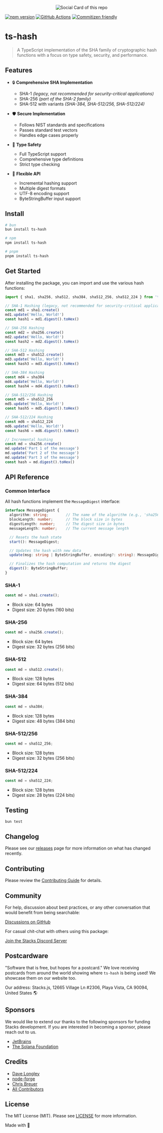 <p align="center"><img src="../../.github/art/cover.jpg" alt="Social Card of this repo"></p>

[![npm version][npm-version-src]][npm-version-href]
[![GitHub Actions][github-actions-src]][github-actions-href]
[![Commitizen friendly](https://img.shields.io/badge/commitizen-friendly-brightgreen.svg)](http://commitizen.github.io/cz-cli/)
<!-- [![npm downloads][npm-downloads-src]][npm-downloads-href] -->
<!-- [![Codecov][codecov-src]][codecov-href] -->

# ts-hash

> A TypeScript implementation of the SHA family of cryptographic hash functions with a focus on type safety, security, and performance.

## Features

- 🔒 **Comprehensive SHA Implementation**
  - SHA-1 _(legacy, not recommended for security-critical applications)_
  - SHA-256 _(part of the SHA-2 family)_
  - SHA-512 with variants _(SHA-384, SHA-512/256, SHA-512/224)_

- 🛡️ **Secure Implementation**
  - Follows NIST standards and specifications
  - Passes standard test vectors
  - Handles edge cases properly

- 🎯 **Type Safety**
  - Full TypeScript support
  - Comprehensive type definitions
  - Strict type checking

- 🧰 **Flexible API**
  - Incremental hashing support
  - Multiple digest formats
  - UTF-8 encoding support
  - ByteStringBuffer input support

## Install

```bash
# bun
bun install ts-hash

# npm
npm install ts-hash

# pnpm
pnpm install ts-hash
```

## Get Started

After installing the package, you can import and use the various hash functions:

```ts
import { sha1, sha256, sha512, sha384, sha512_256, sha512_224 } from 'ts-hash'

// SHA-1 Hashing (legacy, not recommended for security-critical applications)
const md1 = sha1.create()
md1.update('Hello, World!')
const hash1 = md1.digest().toHex()

// SHA-256 Hashing
const md2 = sha256.create()
md2.update('Hello, World!')
const hash2 = md2.digest().toHex()

// SHA-512 Hashing
const md3 = sha512.create()
md3.update('Hello, World!')
const hash3 = md3.digest().toHex()

// SHA-384 Hashing
const md4 = sha384
md4.update('Hello, World!')
const hash4 = md4.digest().toHex()

// SHA-512/256 Hashing
const md5 = sha512_256
md5.update('Hello, World!')
const hash5 = md5.digest().toHex()

// SHA-512/224 Hashing
const md6 = sha512_224
md6.update('Hello, World!')
const hash6 = md6.digest().toHex()

// Incremental hashing
const md = sha256.create()
md.update('Part 1 of the message')
md.update('Part 2 of the message')
md.update('Part 3 of the message')
const hash = md.digest().toHex()
```

## API Reference

### Common Interface

All hash functions implement the `MessageDigest` interface:

```ts
interface MessageDigest {
  algorithm: string;        // The name of the algorithm (e.g., 'sha256')
  blockLength: number;      // The block size in bytes
  digestLength: number;     // The digest size in bytes
  messageLength: number;    // The current message length

  // Resets the hash state
  start(): MessageDigest;

  // Updates the hash with new data
  update(msg: string | ByteStringBuffer, encoding?: string): MessageDigest;

  // Finalizes the hash computation and returns the digest
  digest(): ByteStringBuffer;
}
```

### SHA-1

```ts
const md = sha1.create();
```

- Block size: 64 bytes
- Digest size: 20 bytes (160 bits)

### SHA-256

```ts
const md = sha256.create();
```

- Block size: 64 bytes
- Digest size: 32 bytes (256 bits)

### SHA-512

```ts
const md = sha512.create();
```

- Block size: 128 bytes
- Digest size: 64 bytes (512 bits)

### SHA-384

```ts
const md = sha384;
```

- Block size: 128 bytes
- Digest size: 48 bytes (384 bits)

### SHA-512/256

```ts
const md = sha512_256;
```

- Block size: 128 bytes
- Digest size: 32 bytes (256 bits)

### SHA-512/224

```ts
const md = sha512_224;
```

- Block size: 128 bytes
- Digest size: 28 bytes (224 bits)

## Testing

```bash
bun test
```

## Changelog

Please see our [releases](https://github.com/stacksjs/ts-hash/releases) page for more information on what has changed recently.

## Contributing

Please review the [Contributing Guide](https://github.com/stacksjs/contributing) for details.

## Community

For help, discussion about best practices, or any other conversation that would benefit from being searchable:

[Discussions on GitHub](https://github.com/stacksjs/stacks/discussions)

For casual chit-chat with others using this package:

[Join the Stacks Discord Server](https://discord.gg/stacksjs)

## Postcardware

"Software that is free, but hopes for a postcard." We love receiving postcards from around the world showing where `ts-hash` is being used! We showcase them on our website too.

Our address: Stacks.js, 12665 Village Ln #2306, Playa Vista, CA 90094, United States 🌎

## Sponsors

We would like to extend our thanks to the following sponsors for funding Stacks development. If you are interested in becoming a sponsor, please reach out to us.

- [JetBrains](https://www.jetbrains.com/)
- [The Solana Foundation](https://solana.com/)

## Credits

- [Dave Longley](https://github.com/dlongley)
- [node-forge](https://github.com/digitalbazaar/forge)
- [Chris Breuer](https://github.com/chrisbbreuer)
- [All Contributors](../../contributors)

## License

The MIT License (MIT). Please see [LICENSE](https://github.com/stacksjs/stacks/tree/main/LICENSE.md) for more information.

Made with 💙

<!-- Badges -->
[npm-version-src]: https://img.shields.io/npm/v/@stacksjs/ts-hash?style=flat-square
[npm-version-href]: https://npmjs.com/package/@stacksjs/ts-hash
[github-actions-src]: https://img.shields.io/github/actions/workflow/status/stacksjs/ts-hash/ci.yml?style=flat-square&branch=main
[github-actions-href]: https://github.com/stacksjs/ts-hash/actions?query=workflow%3Aci

<!-- [codecov-src]: https://img.shields.io/codecov/c/gh/stacksjs/ts-hash/main?style=flat-square
[codecov-href]: https://codecov.io/gh/stacksjs/ts-hash -->
